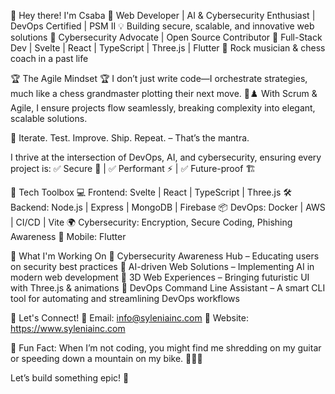 👋 Hey there! I'm Csaba
🚀 Web Developer | AI & Cybersecurity Enthusiast | DevOps Certified | PSM II
💡 Building secure, scalable, and innovative web solutions
🔐 Cybersecurity Advocate | Open Source Contributor
🧠 Full-Stack Dev | Svelte | React | TypeScript | Three.js | Flutter
🎸 Rock musician & chess coach in a past life

🏆 The Agile Mindset 🏆
I don’t just write code—I orchestrate strategies, much like a chess grandmaster plotting their next move. 🧠♟️
With Scrum & Agile, I ensure projects flow seamlessly, breaking complexity into elegant, scalable solutions.

🔄 Iterate. Test. Improve. Ship. Repeat. – That’s the mantra.

I thrive at the intersection of DevOps, AI, and cybersecurity, ensuring every project is:
✅ Secure 🔐 | ✅ Performant ⚡ | ✅ Future-proof 🏗️

🔨 Tech Toolbox
💻 Frontend: Svelte | React | TypeScript | Three.js
🛠 Backend: Node.js | Express | MongoDB | Firebase
📦 DevOps: Docker | AWS | CI/CD | Vite
🌍 Cybersecurity: Encryption, Secure Coding, Phishing Awareness
📱 Mobile: Flutter

🚀 What I'm Working On
🔹 Cybersecurity Awareness Hub – Educating users on security best practices
🔹 AI-driven Web Solutions – Implementing AI in modern web development
🔹 3D Web Experiences – Bringing futuristic UI with Three.js & animations
🔹 DevOps Command Line Assistant – A smart CLI tool for automating and streamlining DevOps workflows

🤝 Let's Connect!
📧 Email: info@syleniainc.com
🔗 Website: https://www.syleniainc.com

🎸 Fun Fact: When I’m not coding, you might find me shredding on my guitar or speeding down a mountain on my bike. 🚴‍♂️🤘

Let’s build something epic! 🚀
